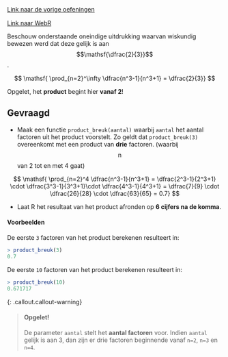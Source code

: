 <div class="text-end">
    <a class="btn btn-filled with-icon" href="https://dodona.be/nl/courses/2690" target="_blank"><i class="mdi mdi-backburger mdi-24" title="link"></i>Link naar de vorige oefeningen</a>
</div>

<div class="text-end" style="margin-top:15px">
    <a class="btn btn-filled with-icon" href="https://webr.r-wasm.org/latest/" target="_blank"><i class="mdi mdi-cloud-tags mdi-24" title="link"></i>Link naar WebR</a>
</div>

Beschouw onderstaande oneindige uitdrukking waarvan wiskundig bewezen werd dat deze gelijk is aan $$\mathsf{\dfrac{2}{3}}$$.

$$
\mathsf{ \prod_{n=2}^\infty \dfrac{n^3-1}{n^3+1} = \dfrac{2}{3}}
$$

Opgelet, het **product** begint hier **vanaf 2**!

## Gevraagd

- Maak een functie `product_breuk(aantal)` waarbij `aantal` het aantal factoren uit het product voorstelt. Zo geldt dat `product_breuk(3)` overeenkomt met een product van **drie** factoren. (waarbij $$\mathsf{n}$$ van 2 tot en met 4 gaat)

$$
\mathsf{ \prod_{n=2}^4 \dfrac{n^3-1}{n^3+1} = \dfrac{2^3-1}{2^3+1} \cdot \dfrac{3^3-1}{3^3+1}\cdot \dfrac{4^3-1}{4^3+1}  = \dfrac{7}{9} \cdot \dfrac{26}{28} \cdot \dfrac{63}{65} = 0.7}
$$

- Laat R het resultaat van het product afronden op **6 cijfers na de komma**.

#### Voorbeelden

De eerste `3` factoren van het product berekenen resulteert in:

```R
> product_breuk(3)
0.7
```

De eerste `10` factoren van het product berekenen resulteert in:

```R
> product_breuk(10)
0.671717
```

{: .callout.callout-warning}
>#### Opgelet!
> De parameter `aantal` stelt het **aantal factoren** voor. Indien `aantal` gelijk is aan 3, dan zijn er drie factoren beginnende vanaf `n=2`, `n=3` en `n=4`.